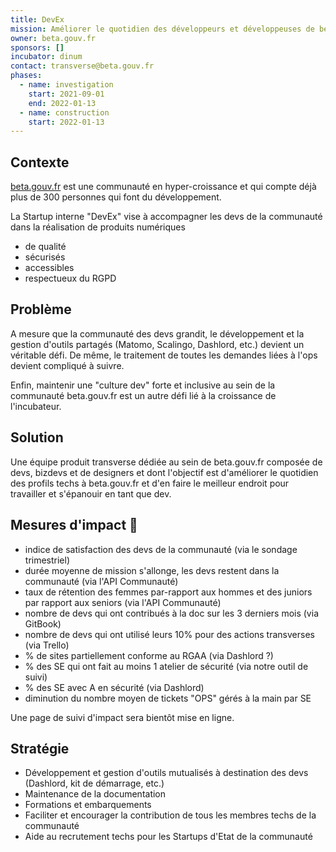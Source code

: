 ```yaml
---
title: DevEx
mission: Améliorer le quotidien des développeurs et développeuses de beta.gouv.fr
owner: beta.gouv.fr
sponsors: []
incubator: dinum
contact: transverse@beta.gouv.fr
phases:
  - name: investigation
    start: 2021-09-01
    end: 2022-01-13
  - name: construction
    start: 2022-01-13
---
```

## Contexte

[beta.gouv.fr](https://beta.gouv.fr) est une communauté en hyper-croissance et qui compte déjà plus de 300 personnes qui font du développement. 

La Startup interne "DevEx" vise à accompagner les devs de la communauté dans la réalisation de produits numériques
- de qualité
- sécurisés
- accessibles
- respectueux du RGPD

## Problème

A mesure que la communauté des devs grandit, le développement et la gestion d'outils partagés (Matomo, Scalingo, Dashlord, etc.) devient un véritable défi. De même, le traitement de toutes les demandes liées à l'ops devient compliqué à suivre.

Enfin, maintenir une "culture dev" forte et inclusive au sein de la communauté beta.gouv.fr est un autre défi lié à la croissance de l'incubateur.

## Solution

Une équipe produit transverse dédiée au sein de beta.gouv.fr composée de devs, bizdevs et de designers et dont l'objectif est d'améliorer le quotidien des profils techs à beta.gouv.fr et d'en faire le meilleur endroit pour travailler et s'épanouir en tant que dev.


## Mesures d'impact 🎯

- indice de satisfaction des devs de la communauté (via le sondage trimestriel)
- durée moyenne de mission s'allonge, les devs restent dans la communauté (via l'API Communauté)
- taux de rétention des femmes par-rapport aux hommes et des juniors par rapport aux seniors (via l'API Communauté)
- nombre de devs qui ont contribués à la doc sur les 3 derniers mois (via GitBook)
- nombre de devs qui ont utilisé leurs 10% pour des actions transverses (via Trello)
- % de sites partiellement conforme au RGAA (via Dashlord ?)
- % des SE qui ont fait au moins 1 atelier de sécurité (via notre outil de suivi)
- % des SE avec A en sécurité (via Dashlord)
- diminution du nombre moyen de tickets "OPS" gérés à la main par SE

Une page de suivi d'impact sera bientôt mise en ligne.

## Stratégie

- Développement et gestion d'outils mutualisés à destination des devs (Dashlord, kit de démarrage, etc.)
- Maintenance de la documentation
- Formations et embarquements
- Faciliter et encourager la contribution de tous les membres techs de la communauté
- Aide au recrutement techs pour les Startups d'Etat de la communauté
